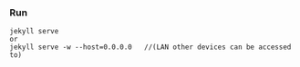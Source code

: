 
### Run
```shell
jekyll serve
or
jekyll serve -w --host=0.0.0.0   //(LAN other devices can be accessed to)
```
